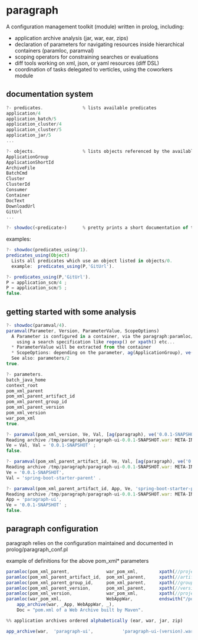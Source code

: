 # paragraph
A configuration management toolkit (module) written in prolog, including:
* application archive analysis (jar, war, ear, zips)
* declaration of parameters for navigating resources inside hierarchical containers (paramloc, paramval)
* scoping operators for constraining searches or evaluations
* diff tools working on xml, json, or yaml resources (diff DSL)
* coordination of tasks delegated to verticles, using the coworkers module

## documentation system

```javascript
?- predicates.               % lists available predicates
application/4
application_batch/5
application_cluster/4
application_cluster/5
application_jar/5
...
```

```javascript
?- objects.                  % lists objects referenced by the available predicates
ApplicationGroup
ApplicationShortId
ArchiveFile
BatchCmd
Cluster
ClusterId
Consumer
Container
DocText
DownloadUrl
GitUrl
...
```

```javascript
?- showdoc(<predicate>)      % pretty prints a short documentation of the predicate
```

examples:

```javascript
?- showdoc(predicates_using/1).
predicates_using(Object)
  Lists all predicates which use an object listed in objects/0.
  example:  predicates_using(P,'GitUrl').

?- predicates_using(P,'GitUrl').
P = application_scm/4 ;
P = application_scm/5 ;
false.
```

## getting started with some analysis

```javascript
?- showdoc(paramval/4).
paramval(Parameter, Version, ParameterValue, ScopeOptions)
  A Parameter is configured in a container, via the paragraph:paramloc/4 predicate
    using a search specification like regexp() or xpath() etc...
  * ParameterValue will be extracted from the container
  * ScopeOptions: depending on the parameter, ag(ApplicationGroup), ve(Version), env(Environment)
  See also: parameters/2
true.
```

```javascript
?- parameters.
batch_java_home
context_root
pom_xml_parent
pom_xml_parent_artifact_id
pom_xml_parent_group_id
pom_xml_parent_version
pom_xml_version
war_pom_xml
true.
```

```javascript
?- paramval(pom_xml_version, Ve, Val, [ag(paragraph), ve('0.0.1-SNAPSHOT')]).
Reading archive /tmp/paragraph/paragraph-ui-0.0.1-SNAPSHOT.war: META-INF/maven/org.incodame.paragraph.sample.webapp/paragraph-ui/pom.xml
Ve = Val, Val = '0.0.1-SNAPSHOT' ;
false.

?- paramval(pom_xml_parent_artifact_id, Ve, Val, [ag(paragraph), ve('0.0.1-SNAPSHOT')]).
Reading archive /tmp/paragraph/paragraph-ui-0.0.1-SNAPSHOT.war: META-INF/maven/org.incodame.paragraph.sample.webapp/paragraph-ui/pom.xml
Ve = '0.0.1-SNAPSHOT',
Val = 'spring-boot-starter-parent' .

?- paramval(pom_xml_parent_artifact_id, App, Ve, 'spring-boot-starter-parent', [ag(paragraph), ve('0.0.1-SNAPSHOT')]).
Reading archive /tmp/paragraph/paragraph-ui-0.0.1-SNAPSHOT.war: META-INF/maven/org.incodame.paragraph.sample.webapp/paragraph-ui/pom.xml
App = 'paragraph-ui',
Ve = '0.0.1-SNAPSHOT' ;
false.
```

## paragraph configuration

paragraph relies on the configuration maintained and documented in prolog/paragraph_conf.pl

example of definitions for the above pom_xml* parameters

```javascript
paramloc(pom_xml_parent,              war_pom_xml,        xpath(//project/parent),   [ doc("pom.xml parent") ]).
paramloc(pom_xml_parent_artifact_id,  pom_xml_parent,     xpath(//artifactId(text)), [ doc("pom.xml parent artifactId") ]).
paramloc(pom_xml_parent_group_id,     pom_xml_parent,     xpath(//groupdId(text)),   [ doc("pom.xml parent groupdId") ]).
paramloc(pom_xml_parent_version,      pom_xml_parent,     xpath(//version(text)),    [ doc("pom.xml parent version") ]).
paramloc(pom_xml_version,             war_pom_xml,        xpath(//project/version(text)), [ doc("pom.xml version") ]).
paramloc(war_pom_xml,                 WebAppWar,          endswith("/pom.xml"),      [ doc(Doc) ]) :-
    app_archive(war, _App, WebAppWar, _),
    Doc = "pom.xml of a Web Archive built by Maven".

%% application archives ordered alphabetically (ear, war, jar, zip)

app_archive(war,  'paragraph-ui',           'paragraph-ui-(version).war', []).
```
